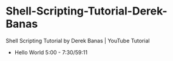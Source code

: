 # Shell-Scripting-Tutorial-Derek-Banas
Shell Scripting Tutorial by Derek Banas | YouTube Tutorial

- Hello World 5:00 - 7:30/59:11
